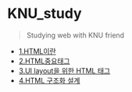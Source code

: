 # KNU_study
>Studying web with KNU friend
- <a href="https://github.com/gwonohseon/KNU_study/blob/master/1.HTML%EC%9D%B4%EB%9E%80.md">1.HTML이란</a>
- <a href="https://github.com/gwonohseon/KNU_study/blob/master/2.HTML%EC%A4%91%EC%9A%94%ED%83%9C%EA%B7%B8.md">2.HTML중요태그</a>
- <a href="https://github.com/gwonohseon/KNU_study/blob/master/3.%20HTML%20tag%20for%20UI%20layout.md">3.UI layout을 위한 HTML 태그</a>
- <a href="https://github.com/gwonohseon/KNU_study/blob/master/4.HTML%20%EA%B5%AC%EC%A1%B0%ED%99%94%20%EC%84%A4%EA%B3%84.md">4.HTML 구조화 설계</a>